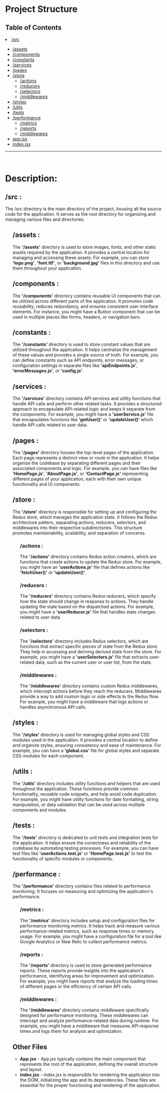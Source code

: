   <h1>Project Structure</h1>
<h2>
Table of Contents</h2>
<li><a href="#src">/src</a></li>
  <ul>
    <li><a href="#assets">/assets</a></li>
    <li><a href="#components">/components</a></li>
    <li><a href="#constants">/constants</a></li>
    <li><a href="#services">/services</a></li>
    <li><a href="#pages">/pages</a></li>
    <li><a href="#store">/store</a>
    <ul>
        <li><a href="#actions">/actions</a></li>
        <li><a href="#reducers">/reducers</a></li>
        <li><a href="#selectors">/selectors</a></li>
        <li><a href="#store-middlewares">/middlewares</a></li>
    </ul>
    </li>
    <li><a href="#styles">/styles</a></li>
    <li><a href="#utils">/utils</a></li>
    <li><a href="#tests">/tests</a></li>
    <li><a href="#performance">/performance</a>
    <ul>
        <li><a href="#metrics">/metrics</a></li>
        <li><a href="#reports">/reports</a></li>
        <li><a href="#performance-middlewares">/middlewares</a></li>
    </ul>
    </li>
    <li><a href="#app">app.jsx</a></li>
    <li><a href="#index">index.jsx</a></li>
  </ul>

<hr/>
<br/>

<h1>Description:</h1>

<h2 id="src"><Strong>/src :</strong></h2>
    <p>The /src directory is the main directory of the project, housing all the source code for the application. It serves as the root directory for organizing and managing various files and directories.</p>
    <ul>
        <h2 id="assets">/assets :</h2>
            <p>The <strong>'/assets'</strong> directory is used to store images, fonts, and other static assets required by the application. It provides a central location for managing and accessing these assets. For example, you can store <strong>'logo.png'</strong>, <strong>'font.ttf'</strong>, or <strong>'background.jpg'</strong> files in this directory and use them throughout your application.</p>
        <h2 id="components">/components :</h2>
            <p> The <strong>'/components'</strong> directory contains reusable UI components that can be utilized across different parts of the application. It promotes code reusability, reduces redundancy, and ensures consistent user interface elements. For instance, you might have a Button component that can be used in multiple places like forms, headers, or navigation bars.</p>
        <h2 id="constants">/constants :</h2>
            <p> The <strong>'/constants'</strong> directory is used to store constant values that are utilized throughout the application. It helps centralize the management of these values and provides a single source of truth. For example, you can define constants such as API endpoints, error messages, or configuration settings in separate files like <strong>'apiEndpoints.js'</strong>, <strong>'errorMessages.js'</strong>, or <strong>'config.js'</strong>.</p>
        <h2 id="services">/services :</h2>
            <p>The <strong>'/services'</strong> directory contains API services and utility functions that handle API calls and perform other related tasks. It provides a structured approach to encapsulate API-related logic and keeps it separate from the components. For example, you might have a <strong>'userService.js'</strong> file that encapsulates functions like <strong>'getUser()'</strong> or <strong>'updateUser()'</strong> which handle API calls related to user data.</p>
        <h2 id="pages">/pages :</h2>
            <p>The <strong>'/pages'</strong> directory houses the top-level pages of the application. Each page represents a distinct view or route in the application. It helps organize the codebase by separating different pages and their associated components and logic. For example, you can have files like <strong>'HomePage.js'</strong>, <strong>'AboutPage.js'</strong>, or <strong>'ContactPage.js'</strong> representing different pages of your application, each with their own unique functionality and UI components.</p>
        <h2 id="store">/store :</h2>
            <p>The <strong>'/store'</strong> directory is responsible for setting up and configuring the Redux store, which manages the application state. It follows the Redux architecture pattern, separating actions, reducers, selectors, and middlewares into their respective subdirectories. This structure promotes maintainability, scalability, and separation of concerns.</p>
            <ul>
            <h3 id="actions">/actions :</h3>
                <p>The <strong>'/actions'</strong> directory contains Redux action creators, which are functions that create actions to update the Redux store. For example, you might have an <strong>'userActions.js'</strong> file that defines actions like <strong>'fetchUser()'</strong> or <strong>'updateUser()'</strong>.</p>
            <h3 id="reducers">/reducers :</h3>
                <p> The <strong>'/reducers'</strong> directory contains Redux reducers, which specify how the state should change in response to actions. They handle updating the state based on the dispatched actions. For example, you might have a <strong>'userReducer.js'</strong> file that handles state changes related to user data.</p>
            <h3 id="selectors">/selectors :</h3>
                <p> The <strong>'/selectors'</strong> directory includes Redux selectors, which are functions that extract specific pieces of state from the Redux store. They help in accessing and deriving derived state from the store. For example, you might have a <strong>'userSelectors.js'</strong> file that extracts user-related data, such as the current user or user list, from the state.</p>
            <h3 id="store-middlewares">/middlewares :</h3>
                <p> The <strong>'/middlewares'</strong> directory contains custom Redux middlewares, which intercept actions before they reach the reducers. Middlewares provide a way to add custom logic or side effects to the Redux flow. For example, you might have a middleware that logs actions or handles asynchronous API calls.</p>
            </ul>
        <h2 id="styles">/styles :</h2>
            <p>The <strong>'/styles'</strong> directory is used for managing global styles and CSS modules used in the application. It provides a central location to define and organize styles, ensuring consistency and ease of maintenance. For example, you can have a <strong>'global.css'</strong> file for global styles and separate CSS modules for each component.</p>
        <h2 id="utils">/utils :</h2>
            <p> The <strong>'/utils'</strong> directory includes utility functions and helpers that are used throughout the application. These functions provide common functionality, reusable code snippets, and help avoid code duplication. For example, you might have utility functions for date formatting, string manipulation, or data validation that can be used across multiple components and modules.</p>
        <h2 id="tests">/tests :</h2>
            <p> The <strong>'/tests'</strong> directory is dedicated to unit tests and integration tests for the application. It helps ensure the correctness and reliability of the codebase by automating testing processes. For example, you can have test files like <strong>'userActions.test.js'</strong> or <strong>'HomePage.test.js'</strong> to test the functionality of specific modules or components.</p>
        <h2 id="performance">/performance :</h2>
            <p>The <strong>'/performance'</strong> directory contains files related to performance monitoring. It focuses on measuring and optimizing the application's performance.</p>
            <ul>
            <h3 id="metrics">/metrics :</h3>
                <p>The <strong>'/metrics'</strong> directory includes setup and configuration files for performance monitoring metrics. It helps track and measure various performance-related metrics, such as response times or memory usage. For example, you might have a configuration file for a tool like Google Analytics or New Relic to collect performance metrics.</p>
            <h3 id="reports">/reports :</h3>
                <p>The <strong>'/reports'</strong> directory is used to store generated performance reports. These reports provide insights into the application's performance, identifying areas for improvement and optimization. For example, you might have reports that analyze the loading times of different pages or the efficiency of certain API calls.</p>
            <h3 id="performance-middlewares">/middlewares :</h3>
                <p> The <strong>'/middlewares'</strong> directory contains middleware specifically designed for performance monitoring. These middlewares can intercept and analyze performance-related data during runtime. For example, you might have a middleware that measures API response times and logs them for analysis and optimization.</p>
            </ul>
        <h2>Other Files</h2>
            <ul>
                <li id="app"><strong>App.jsx</strong> - App.jsx typically contains the main component that represents the root of the application, defining the overall structure and layout.</li>
                <li id="index"><strong>index.jsx</strong> - index.jsx is responsible for rendering the application into the DOM, initializing the app and its dependencies. These files are essential for the proper functioning and rendering of the application.</li>
            </ul>
